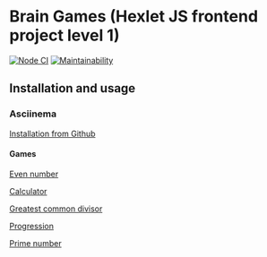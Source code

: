 # Brain Games (Hexlet JS frontend project level 1)

[![Node CI](https://github.com/kilych/frontend-project-lvl1/workflows/Node%20CI/badge.svg)](https://github.com/kilych/frontend-project-lvl1/actions)
[![Maintainability](https://api.codeclimate.com/v1/badges/a99a88d28ad37a79dbf6/maintainability)](https://codeclimate.com/github/codeclimate/codeclimate/maintainability)

## Installation and usage

### Asciinema

[Installation from Github](https://kilych.github.io/asciinema/installation)

#### Games

[Even number](https://kilych.github.io/asciinema/brain-even)

[Calculator](https://kilych.github.io/asciinema/brain-calc)

[Greatest common divisor](https://kilych.github.io/asciinema/brain-gcd)

[Progression](https://kilych.github.io/asciinema/brain-progression)

[Prime number](https://kilych.github.io/asciinema/brain-prime)

